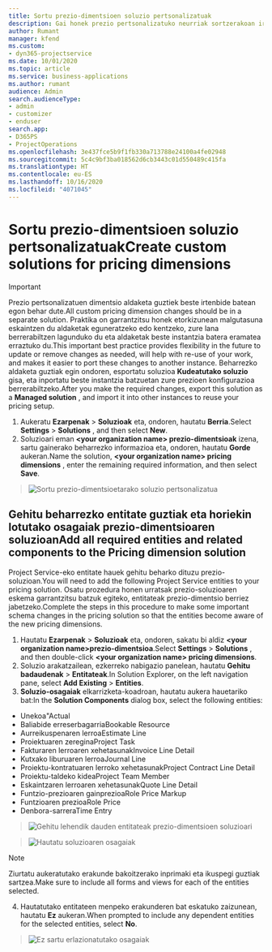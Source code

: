 ```yaml
---
title: Sortu prezio-dimentsioen soluzio pertsonalizatuak
description: Gai honek prezio pertsonalizatuko neurriak sortzerakoan irtenbide pertsonalizatua nola sortu azaltzen du.
author: Rumant
manager: kfend
ms.custom:
- dyn365-projectservice
ms.date: 10/01/2020
ms.topic: article
ms.service: business-applications
ms.author: rumant
audience: Admin
search.audienceType:
- admin
- customizer
- enduser
search.app:
- D365PS
- ProjectOperations
ms.openlocfilehash: 3e437fce5b9f1fb330a713788e24100a4fe02948
ms.sourcegitcommit: 5c4c9bf3ba018562d6cb3443c01d550489c415fa
ms.translationtype: HT
ms.contentlocale: eu-ES
ms.lasthandoff: 10/16/2020
ms.locfileid: "4071045"
---
```

# <a name="create-custom-solutions-for-pricing-dimensions"></a><span data-ttu-id="c5d31-103">Sortu prezio-dimentsioen soluzio pertsonalizatuak</span><span class="sxs-lookup"><span data-stu-id="c5d31-103">Create custom solutions for pricing dimensions</span></span>

> [!IMPORTANT]
> <span data-ttu-id="c5d31-104">Prezio pertsonalizatuen dimentsio aldaketa guztiek beste irtenbide batean egon behar dute.</span><span class="sxs-lookup"><span data-stu-id="c5d31-104">All custom pricing dimension changes should be in a separate solution.</span></span> <span data-ttu-id="c5d31-105">Praktika on garrantzitsu honek etorkizunean malgutasuna eskaintzen du aldaketak eguneratzeko edo kentzeko, zure lana berrerabiltzen lagunduko du eta aldaketak beste instantzia batera eramatea erraztuko du.</span><span class="sxs-lookup"><span data-stu-id="c5d31-105">This important best practice provides flexibility in the future to update or remove changes as needed, will help with re-use of your work, and makes it easier to port these changes to another instance.</span></span> <span data-ttu-id="c5d31-106">Beharrezko aldaketa guztiak egin ondoren, esportatu soluzioa **Kudeatutako soluzio** gisa, eta inportatu beste instantzia batzuetan zure prezioen konfigurazioa berrerabiltzeko.</span><span class="sxs-lookup"><span data-stu-id="c5d31-106">After you make the required changes, export this solution as a **Managed solution** , and import it into other instances to reuse your pricing setup.</span></span>

1. <span data-ttu-id="c5d31-107">Aukeratu **Ezarpenak** > **Soluzioak** eta, ondoren, hautatu **Berria**.</span><span class="sxs-lookup"><span data-stu-id="c5d31-107">Select **Settings** > **Solutions** , and then select **New**.</span></span> 
2. <span data-ttu-id="c5d31-108">Soluzioari eman **\<your organization name> prezio-dimentsioak** izena, sartu gainerako beharrezko informazioa eta, ondoren, hautatu **Gorde** aukeran.</span><span class="sxs-lookup"><span data-stu-id="c5d31-108">Name the solution, **\<your organization name> pricing dimensions** , enter the remaining required information, and then select **Save**.</span></span>

> ![Sortu prezio-dimentsioetarako soluzio pertsonalizatua](media/Creation-of-custom-pricing-dimension-solution.PNG)
  
## <a name="add-all-required-entities-and-related-components-to-the-pricing-dimension-solution"></a><span data-ttu-id="c5d31-110">Gehitu beharrezko entitate guztiak eta horiekin lotutako osagaiak prezio-dimentsioaren soluzioan</span><span class="sxs-lookup"><span data-stu-id="c5d31-110">Add all required entities and related components to the Pricing dimension solution</span></span>
<span data-ttu-id="c5d31-111">Project Service-eko entitate hauek gehitu beharko dituzu prezio-soluzioan.</span><span class="sxs-lookup"><span data-stu-id="c5d31-111">You will need to add the following Project Service entities to your pricing solution.</span></span> <span data-ttu-id="c5d31-112">Osatu prozedura honen urratsak prezio-soluzioaren eskema garrantzitsu batzuk egiteko, entitateak prezio-dimentsio berriez jabetzeko.</span><span class="sxs-lookup"><span data-stu-id="c5d31-112">Complete the steps in this procedure to make some important schema changes in the pricing solution so that the entities become aware of the new pricing dimensions.</span></span>

1. <span data-ttu-id="c5d31-113">Hautatu **Ezarpenak** > **Soluzioak** eta, ondoren, sakatu bi aldiz **\<your organization name>prezio-dimentsioa**.</span><span class="sxs-lookup"><span data-stu-id="c5d31-113">Select **Settings** > **Solutions** , and then double-click **\<your organization name> pricing dimensions**.</span></span> 
2. <span data-ttu-id="c5d31-114">Soluzio arakatzailean, ezkerreko nabigazio panelean, hautatu **Gehitu badaudenak** > **Entitateak**.</span><span class="sxs-lookup"><span data-stu-id="c5d31-114">In Solution Explorer, on the left navigation pane, select **Add Existing** > **Entities**.</span></span>
3. <span data-ttu-id="c5d31-115">**Soluzio-osagaiak** elkarrizketa-koadroan, hautatu aukera hauetariko bat:</span><span class="sxs-lookup"><span data-stu-id="c5d31-115">In the **Solution Components** dialog box, select the following entities:</span></span>

- <span data-ttu-id="c5d31-116">Unekoa"</span><span class="sxs-lookup"><span data-stu-id="c5d31-116">Actual</span></span>
- <span data-ttu-id="c5d31-117">Baliabide erreserbagarria</span><span class="sxs-lookup"><span data-stu-id="c5d31-117">Bookable Resource</span></span>
- <span data-ttu-id="c5d31-118">Aurreikuspenaren lerroa</span><span class="sxs-lookup"><span data-stu-id="c5d31-118">Estimate Line</span></span>
- <span data-ttu-id="c5d31-119">Proiektuaren zeregina</span><span class="sxs-lookup"><span data-stu-id="c5d31-119">Project Task</span></span>
- <span data-ttu-id="c5d31-120">Fakturaren lerroaren xehetasunak</span><span class="sxs-lookup"><span data-stu-id="c5d31-120">Invoice Line Detail</span></span>
- <span data-ttu-id="c5d31-121">Kutxako liburuaren lerroa</span><span class="sxs-lookup"><span data-stu-id="c5d31-121">Journal Line</span></span>
- <span data-ttu-id="c5d31-122">Proiektu-kontratuaren lerroko xehetasunak</span><span class="sxs-lookup"><span data-stu-id="c5d31-122">Project Contract Line Detail</span></span>
- <span data-ttu-id="c5d31-123">Proiektu-taldeko kidea</span><span class="sxs-lookup"><span data-stu-id="c5d31-123">Project Team Member</span></span>
- <span data-ttu-id="c5d31-124">Eskaintzaren lerroaren xehetasunak</span><span class="sxs-lookup"><span data-stu-id="c5d31-124">Quote Line Detail</span></span>
- <span data-ttu-id="c5d31-125">Funtzio-prezioaren gainprezioa</span><span class="sxs-lookup"><span data-stu-id="c5d31-125">Role Price Markup</span></span>
- <span data-ttu-id="c5d31-126">Funtzioaren prezioa</span><span class="sxs-lookup"><span data-stu-id="c5d31-126">Role Price</span></span> 
- <span data-ttu-id="c5d31-127">Denbora-sarrera</span><span class="sxs-lookup"><span data-stu-id="c5d31-127">Time Entry</span></span> 

> ![Gehitu lehendik dauden entitateak prezio-dimentsioen soluzioari](media/Existing-entities-to-PD-solution.png)

> ![Hautatu soluzioaren osagaiak](media/Dimension-Components.png)

> [!NOTE]
> <span data-ttu-id="c5d31-130">Ziurtatu aukeratutako erakunde bakoitzerako inprimaki eta ikuspegi guztiak sartzea.</span><span class="sxs-lookup"><span data-stu-id="c5d31-130">Make sure to include all forms and views for each of the entities selected.</span></span>

4. <span data-ttu-id="c5d31-131">Hautatutako entitateen menpeko erakunderen bat eskatuko zaizunean, hautatu **Ez** aukeran.</span><span class="sxs-lookup"><span data-stu-id="c5d31-131">When prompted to include any dependent entities for the selected entities, select **No**.</span></span>

> ![Ez sartu erlazionatutako osagaiak](media/Do-not-include-required.png)


